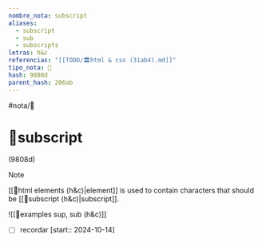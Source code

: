 ```yaml
---
nombre_nota: subscript
aliases:
  - subscript
  - sub
  - subscripts
letras: h&c
referencias: "[[TODO/🏛️html & css (31ab4).md]]"
tipo_nota: 📑
hash: 9808d
parent_hash: 206ab
---
```


#nota/📑

# 📑subscript
<div class="hash">(9808d)</div>


> [!NOTE]
[[📑html elements (h&c)|element]] is used to contain characters that should be [[📑subscript (h&c)|subscript]]. 



![[📑examples sup, sub  (h&c)]]

- [ ] recordar  [start:: 2024-10-14]


